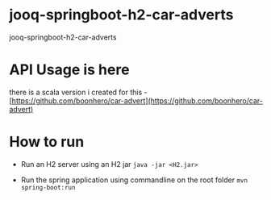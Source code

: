 # jooq-springboot-h2-car-adverts
jooq-springboot-h2-car-adverts

# API Usage is here
there is a scala version i created for this - [https://github.com/boonhero/car-advert](https://github.com/boonhero/car-advert)

# How to run
- Run an H2 server using an H2 jar `java -jar <H2.jar>`

- Run the spring application using commandline on the root folder `mvn spring-boot:run`



